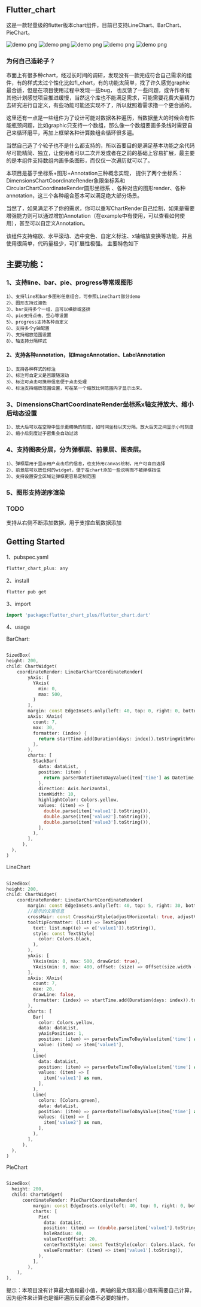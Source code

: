 
## Flutter_chart

这是一款轻量级的flutter版本chart组件，目前已支持LineChart、BarChart、PieChart。

![demo png](1.gif "demo")
![demo png](2.gif "demo")
![demo png](3.gif "demo")
![demo png](4.gif "demo")
![demo png](5.png "demo")

### 为何自己造轮子？
市面上有很多种chart，经过长时间的调研，发现没有一款完成符合自己需求的组件，有的样式太过个性化比如fl_chart，有的功能太简单，找了许久感觉graphic最合适，但是在项目使用过程中发现一些bug， 
也反馈了一些问题，或许作者有其他计划感觉项目推进缓慢，当然这个库也不能满足需求，可能需要花费大量精力去研究进行自定义，有些功能可能还实现不了，所以就照着需求撸一个更合适的。

这里还有一点是一些组件为了设计可能对数据各种遍历，当数据量大的时候会有性能瓶颈问题，比如graphic只支持一个数组，那么像一个数组要画多条线时需要自己来循环磨平，再加上框架各种计算数组会循环很多遍。

当然自己造了个轮子也不是什么都支持的，所以首要目的是满足基本功能之余代码尽可能精简、独立，让使用者可以二次开发或者在之前的基础上容易扩展，最主要的是本组件支持数组内画多条图形，而仅仅一次遍历就可以了。

本项目是基于坐标系+图形+Annotation三种概念实现，
提供了两个坐标系：DimensionsChartCoordinateRender象限坐标系和CircularChartCoordinateRender圆形坐标系 、各种对应的图形render、各种annotation，这三个各种组合基本可以满足绝大部分场景。

当然了，如果满足不了你的需求，你可以重写ChartRender自己绘制，如果是需要增强能力则可以通过增加Annotation（在example中有使用，可以查看如何使用），甚至可以自定义Annotation。


该组件支持缩放、水平滚动、选中变色、自定义标注、x轴缩放变换等功能，并且使用很简单，代码量极少，可扩展性极强。
主要特色如下

## 主要功能：

### 1、支持line、bar、pie、progress等常规图形
    1）、支持line和bar多图形任意组合，可参照LineChart部分demo
    2）、图形支持过渡色
    3）、bar支持多个一组，且可以横排或竖排
    4）、pie支持点击、空心等设置
    5）、progress支持各种自定义
    6）、支持多个y轴配置
    7）、支持缩放范围设置
    8）、轴支持分隔样式
#### 2、支持各种annotation，如ImageAnnotation、LabelAnnotation
    1）、支持各种样式的标注
    2）、标注可自定义是否跟随滚动
    3）、标注可点击可携带信息便于点击处理
    4）、标注支持缩放范围设置，可在某一个缩放比例范围内才显示出来。
### 3、DimensionsChartCoordinateRender坐标系x轴支持放大、缩小后动态设置
    1）、放大后可以在空隙中显示更精确的刻度，如时间坐标以天分隔，放大后天之间显示小时刻度
    2）、缩小后刻度过于密集会自动过滤
### 4、支持图表分层，分为弹框层、前景层、图表层。
    1）、弹框层用于显示用户点击后的信息，也支持用canvas绘制，用户可自由选择
    2）、前景层可以放任何的widget，便于在chart添加一些说明而不被弹框挡住
    3）、支持设置安全区域让弹框更容易定制范围
### 5、图形支持逆序渲染

### TODO
 支持从右侧不断添加数据，用于支撑血氧数据添加


## Getting Started

1、pubspec.yaml

```dart
flutter_chart_plus: any
```



2、install

```
flutter pub get
```



3、import

```dart
import 'package:flutter_chart_plus/flutter_chart.dart'
```



4、usage

BarChart:
```dart

SizedBox(
height: 200,
child: ChartWidget(
    coordinateRender: LineBarChartCoordinateRender(
        yAxis: [
          YAxis(
            min: 0,
            max: 500,
          )
        ],
        margin: const EdgeInsets.only(left: 40, top: 0, right: 0, bottom: 30),
        xAxis: XAxis(
          count: 7,
          max: 30,
          formatter: (index) {
            return startTime.add(Duration(days: index)).toStringWithFormat(format: 'dd');
          },
        ),
        charts: [
          StackBar(
            data: dataList,
            position: (item) {
              return parserDateTimeToDayValue(item['time'] as DateTime, startTime);
            },
            direction: Axis.horizontal,
            itemWidth: 10,
            highlightColor: Colors.yellow,
            values: (item) => [
              double.parse(item['value1'].toString()),
              double.parse(item['value2'].toString()),
              double.parse(item['value3'].toString()),
            ],
          ),
        ],
      ),
  ),
)  

```

LineChart

```dart
       
SizedBox(
height: 200,
child: ChartWidget(
    coordinateRender: LineBarChartCoordinateRender(
        margin: const EdgeInsets.only(left: 40, top: 5, right: 30, bottom: 30),
        //提示的文案信息
        crossHair: const CrossHairStyle(adjustHorizontal: true, adjustVertical: true),
        tooltipFormatter: (list) => TextSpan(
          text: list.map((e) => e['value1']).toString(),
          style: const TextStyle(
            color: Colors.black,
          ),
        ),
        yAxis: [
          YAxis(min: 0, max: 500, drawGrid: true),
          YAxis(min: 0, max: 400, offset: (size) => Offset(size.width - 70, 0)),
        ],
        xAxis: XAxis(
          count: 7,
          max: 20,
          drawLine: false,
          formatter: (index) => startTime.add(Duration(days: index)).toStringWithFormat(format: 'dd'),
        ),
        charts: [
          Bar(
            color: Colors.yellow,
            data: dataList,
            yAxisPosition: 1,
            position: (item) => parserDateTimeToDayValue(item['time'] as DateTime, startTime),
            value: (item) => item['value1'],
          ),
          Line(
            data: dataList,
            position: (item) => parserDateTimeToDayValue(item['time'] as DateTime, startTime),
            values: (item) => [
              item['value1'] as num,
            ],
          ),
          Line(
            colors: [Colors.green],
            data: dataList,
            position: (item) => parserDateTimeToDayValue(item['time'] as DateTime, startTime),
            values: (item) => [
              item['value2'] as num,
            ],
          ),
        ],
      ),
  ),
)


```

PieChart

```dart

SizedBox(
  height: 200,
  child: ChartWidget(
      coordinateRender: PieChartCoordinateRender(
          margin: const EdgeInsets.only(left: 40, top: 0, right: 0, bottom: 10),
          charts: [
            Pie(
              data: dataList,
              position: (item) => (double.parse(item['value1'].toString())),
              holeRadius: 40,
              valueTextOffset: 20,
              centerTextStyle: const TextStyle(color: Colors.black, fontSize: 16, fontWeight: FontWeight.bold),
              valueFormatter: (item) => item['value1'].toString(),
            ),
          ],
        ),
    ),
),

```

提示：本项目没有计算最大值和最小值，两轴的最大值和最小值有需要自己计算，因为组件来计算也是循环遍历反而会做不必要的操作。
